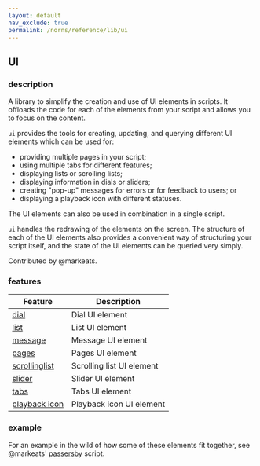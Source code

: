 ```yaml
---
layout: default
nav_exclude: true
permalink: /norns/reference/lib/ui
---
```


## UI

### description

A library to simplify the creation and use of UI elements in scripts. It offloads the code for each of the elements from your script and allows you to focus on the content.

`ui` provides the tools for creating, updating, and querying different UI elements which can be used for:

- providing multiple pages in your script;
- using multiple tabs for different features; 
- displaying lists or scrolling lists;
- displaying information in dials or sliders;
- creating "pop-up" messages for errors or for feedback to users; or
- displaying a playback icon with different statuses. 

The UI elements can also be used in combination in a single script. 

`ui` handles the redrawing of the elements on the screen. The structure of each of the UI elements also provides a convenient way of structuring your script itself, and the state of the UI elements can be queried very simply. 

Contributed by @markeats. 

### features

| Feature                        | Description               |
| ------------------------------ | ------------------------- |
| [dial](dial)                   | Dial UI element           |
| [list](list)                   | List UI element           |
| [message](message)             | Message UI element        |
| [pages](pages)                 | Pages UI element          |
| [scrollinglist](scrollinglist) | Scrolling list UI element |
| [slider](slider)               | Slider UI element         |
| [tabs](tabs)                   | Tabs UI element           |
| [playback icon](playbackicon)  | Playback icon UI element  |

### example

For an example in the wild of how some of these elements fit together, see @markeats' [passersby](https://github.com/markwheeler/passersby) script.
